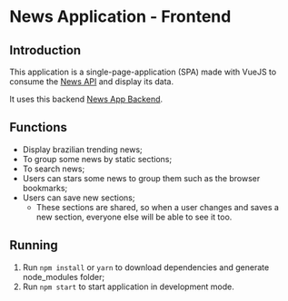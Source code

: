 # News Application - Frontend

## Introduction

This application is a single-page-application (SPA) made with VueJS to consume the [News API](https://newsapi.org/) and display its data.

It uses this backend [News App Backend](https://github.com/stemDaniel/news-backend).

## Functions

- Display brazilian trending news;
- To group some news by static sections;
- To search news;
- Users can stars some news to group them such as the browser bookmarks;
- Users can save new sections;
  - These sections are shared, so when a user changes and saves a new section, everyone else will be able to see it too.

## Running

1. Run `npm install` or `yarn` to download dependencies and generate node_modules folder;
2. Run `npm start` to start application in development mode.
